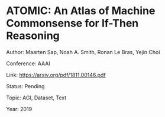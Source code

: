 # ATOMIC: An Atlas of Machine Commonsense for If-Then Reasoning
Author: Maarten Sap, Noah A. Smith, Ronan Le Bras, Yejin Choi

Conference: AAAI

Link: https://arxiv.org/pdf/1811.00146.pdf

Status: Pending

Topic: AGI, Dataset, Text 

Year: 2019
